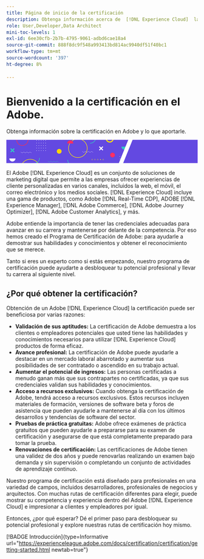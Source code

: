 ```yaml
---
title: Página de inicio de la certificación
description: Obtenga información acerca de  [!DNL Experience Cloud]  la certificación en Adobe. Descubra lo que puede aportarle obtener la certificación.
role: User,Developer,Data Architect
mini-toc-levels: 1
exl-id: 6ee30cfb-2b7b-4795-9061-adbd6cae18a4
source-git-commit: 888f8dc9f548a993413bd814ac9940df51f40bc1
workflow-type: tm+mt
source-wordcount: '397'
ht-degree: 8%

---
```


# Bienvenido a la certificación en el Adobe.

Obtenga información sobre la certificación en Adobe y lo que aportarle.

![Titular](/help/certifications/assets/home_banner_smallwide.png)

El Adobe [!DNL Experience Cloud] es un conjunto de soluciones de marketing digital que permite a las empresas ofrecer experiencias de cliente personalizadas en varios canales, incluidos la web, el móvil, el correo electrónico y los medios sociales. [!DNL Experience Cloud] incluye una gama de productos, como Adobe [!DNL Real-Time CDP], ADOBE [!DNL Experience Manager], [!DNL Adobe Commerce], [!DNL Adobe Journey Optimizer], [!DNL Adobe Customer Analytics], y más.

Adobe entiende la importancia de tener las credenciales adecuadas para avanzar en su carrera y mantenerse por delante de la competencia. Por eso hemos creado el Programa de Certificación de Adobe: para ayudarle a demostrar sus habilidades y conocimientos y obtener el reconocimiento que se merece.

Tanto si eres un experto como si estás empezando, nuestro programa de certificación puede ayudarte a desbloquear tu potencial profesional y llevar tu carrera al siguiente nivel.

## ¿Por qué obtener la certificación?

Obtención de un Adobe [!DNL Experience Cloud] la certificación puede ser beneficiosa por varias razones:

* **Validación de sus aptitudes:** La certificación de Adobe demuestra a los clientes o empleadores potenciales que usted tiene las habilidades y conocimientos necesarios para utilizar [!DNL Experience Cloud] productos de forma eficaz.
* **Avance profesional:** La certificación de Adobe puede ayudarle a destacar en un mercado laboral abarrotado y aumentar sus posibilidades de ser contratado o ascendido en su trabajo actual.
* **Aumentar el potencial de ingresos:** Las personas certificadas a menudo ganan más que sus contrapartes no certificadas, ya que sus credenciales validan sus habilidades y conocimientos.
* **Acceso a recursos exclusivos:** Cuando obtenga la certificación de Adobe, tendrá acceso a recursos exclusivos. Estos recursos incluyen materiales de formación, versiones de software beta y foros de asistencia que pueden ayudarle a mantenerse al día con los últimos desarrollos y tendencias de software del sector.
* **Pruebas de práctica gratuitas:** Adobe ofrece exámenes de práctica gratuitos que pueden ayudarle a prepararse para su examen de certificación y asegurarse de que está completamente preparado para tomar la prueba.
* **Renovaciones de certificación:** Las certificaciones de Adobe tienen una validez de dos años y puede renovarlas realizando un examen bajo demanda y sin supervisión o completando un conjunto de actividades de aprendizaje continuo.

Nuestro programa de certificación está diseñado para profesionales en una variedad de campos, incluidos desarrolladores, profesionales de negocios y arquitectos. Con muchas rutas de certificación diferentes para elegir, puede mostrar su competencia y experiencia dentro del Adobe [!DNL Experience Cloud] e impresionar a clientes y empleadores por igual.

Entonces, ¿por qué esperar? Dé el primer paso para desbloquear su potencial profesional y explore nuestras rutas de certificación hoy mismo.

[!BADGE Introducción]{type=Informative url="https://experienceleague.adobe.com/docs/certification/certification/getting-started.html newtab=true"}
